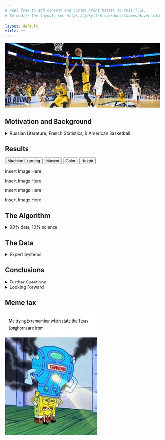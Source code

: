 ```yaml
---
# Feel free to add content and custom Front Matter to this file.
# To modify the layout, see https://jekyllrb.com/docs/themes/#overriding-theme-defaults

layout: default
title: ""
---
```

![UMBC upsets Virginia in historic game](images\header-1.jpg)
## Motivation and Background 
<details markdown="1">
<summary style="display:list-item"><span>Russian Literature, French Statistics, & American Basketball</span></summary>

In Anton Chekhov's 1894 short story, ["The Student"](https://americanliterature.com/author/anton-chekhov/short-story/the-student), Ivan Velikopolsky is heading home
during a cold March evening. He just left from an encounter with a friend, Vasilisa, who cried bitterly when he told her the Biblical story about [Peter's betrayal](https://en.wikipedia.org/wiki/Denial_of_Peter) that was described as occuring 2000 years ago.
  
He realizes that it wasn't the way he told the story that moved her, but rather the guilt that Peter himself felt that brought this emotion from Vasilisa.

Ivan then says to himself, 
  
> "the past... is linked with the present by an unbroken chain of events flowing one out of another"

> "... it seemed to him that he had just seen both ends of that chain; that when he touched one end the other quivered."

This chain of causality that Chekhov described might have been inspired by the French father of statistics, Pierre Simon de-Laplace, who in 1814 wrote in his book [A Philosophical Essay on Probabilities](https://bayes.wustl.edu/Manual/laplace_A_philosophical_essay_on_probabilities.pdf)

> "Present events are connected with preceding ones by a tie based upon the evident principle that a thing cannot occur without a cause which produces it." (A Philosophical Essay on Probabilities Ch 2, Pg 3)

He then proposed a thought experiment: if a sufficiently intelligent being knew the present state of every single granularity of the Universe, that is every causal link, then this being would be able to perfectly predict the future as well as retrace the past.

> "... an intelligence which could comprehend all the forces by which nature is animated and the respective situation of the beings who could compose it - an intelligence sufficiently vast to submit these data to analysis ... for it; nothing would be uncertain and the future, as the past, would be present to its eyes" 

It is only appropriate then that the field of computational statistical learning emerged as a way to predict outcome using historical data. 

But is this a sufficient mode of prediction when we start to introduce the most unpredictable element of the universe, humans?

Specifically, humans playing basketball.

I present my March Madness algorithm that generates probabilities from historical ranking data. The methodology and data used is explained below. 

And just to see how wrong my algorithm is, I compare my bracket to a number of other brackets that use the following methods to predict the outcome of a college basketball: 

- Winner is predicted to always have have stronger mascot (bull vs. wasp)
- Winner is predicted to always have the more popular team color (everyone loves blue!)
- Winner is predicted to always be the collectively tallest team (less distance to rim)
</details>

## Results 
<!-- Table showing predictions --> 
<html> 
    <head>
        <link rel="stylesheet" href="assets\css\table.css">
        <script src="assets\js\table.js"></script>
    </head>
    <div class="tab">
        <button class="tablinks" onclick="openCity(event, 'Machine Learning')">Machine Learning</button>
        <button class="tablinks" onclick="openCity(event, 'Mascot')">Mascot</button>
        <button class="tablinks" onclick="openCity(event, 'Color')">Color</button>
        <button class="tablinks" onclick="openCity(event, 'Height')">Height</button>
    </div>
    <div id="Machine Learning" class="tabcontent">
        <p> Insert Image Here</p>
    </div>
    <div id="Mascot" class="tabcontent">
        <p> Insert Image Here</p>
    </div>
    <div id="Color" class="tabcontent">
        <p> Insert Image Here</p>
    </div>
    <div id="Height" class="tabcontent">
        <p> Insert Image Here</p>
    </div>
</html>

## The Algorithm
<details markdown="1">
<summary style="display:list-item"><span>90% data, 10% science</span></summary>
</details >

## The Data
<details markdown="1">
<summary style="display:list-item"><span>Expert Systems</span></summary>
</details >

## Conclusions
<details markdown="1">
<summary style="display:list-item"><span>Further Questions</span></summary>

- Does everything have a predictive model?
- Is all data predictive?
- Is it better to sometimes guess than use a sophisticated (but wrong) model. 
- Can simple data be effectively used? 

</details >

<details markdown="1">
<summary style="display:list-item"><span>Looking Forward</span></summary>

- Does everything have a predictive model?
- Is all data predictive?
- Is it better to sometimes guess than use a sophisticated (but wrong) model. 
- Can simple data be effectively used? 

</details >


## Meme tax 

<img src="images\4c7r0e.jpg" width="300" height="400" class="center"/>
